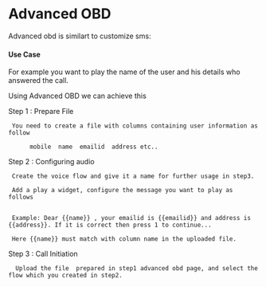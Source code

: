 # Advanced OBD

Advanced obd is similart to customize sms:

#### Use Case

For example you want to play the name of the user and his details who answered the call.

Using Advanced OBD we can achieve this

Step 1 : Prepare File

     You need to create a file with columns containing user information as follow

          mobile  name  emailid  address etc..

Step 2 : Configuring audio

     Create the voice flow and give it a name for further usage in step3.

     Add a play a widget, configure the message you want to play as follows


     Example: Dear {{name}} , your emailid is {{emailid}} and address is  {{address}}. If it is correct then press 1 to continue...

     Here {{name}} must match with column name in the uploaded file.

Step 3 : Call Initiation

      Upload the file  prepared in step1 advanced obd page, and select the flow which you created in step2.
